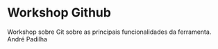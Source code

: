 # Workshop Github
Workshop sobre Git sobre as principais funcionalidades da ferramenta.
André Padilha
